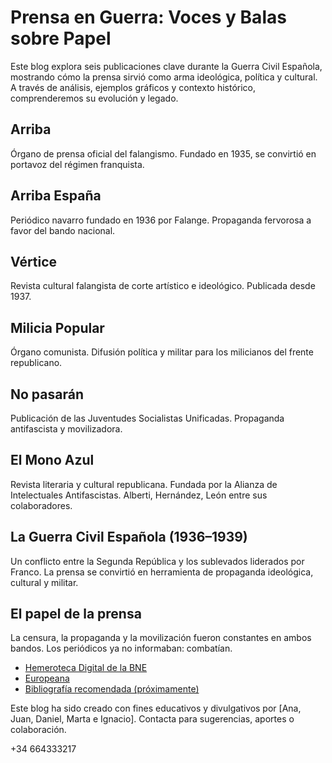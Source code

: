 <h1>Prensa en Guerra: Voces y Balas sobre Papel</h1>
<p>Este blog explora seis publicaciones clave durante la Guerra Civil Española, mostrando cómo la prensa sirvió como arma ideológica, política y cultural. A través de análisis, ejemplos gráficos y contexto histórico, comprenderemos su evolución y legado.</p>
<h2>Arriba</h2>
<p>Órgano de prensa oficial del falangismo. Fundado en 1935, se convirtió en portavoz del régimen franquista.</p>

<h2>Arriba España</h2>
<p>Periódico navarro fundado en 1936 por Falange. Propaganda fervorosa a favor del bando nacional.</p>

<h2>Vértice</h2>
<p>Revista cultural falangista de corte artístico e ideológico. Publicada desde 1937.</p>

<h2>Milicia Popular</h2>
<p>Órgano comunista. Difusión política y militar para los milicianos del frente republicano.</p>

<h2>No pasarán</h2>
<p>Publicación de las Juventudes Socialistas Unificadas. Propaganda antifascista y movilizadora.</p>

<h2>El Mono Azul</h2>
<p>Revista literaria y cultural republicana. Fundada por la Alianza de Intelectuales Antifascistas. Alberti, Hernández, León entre sus colaboradores.</p>
<h2>La Guerra Civil Española (1936–1939)</h2>
<p>Un conflicto entre la Segunda República y los sublevados liderados por Franco. La prensa se convirtió en herramienta de propaganda ideológica, cultural y militar.</p>

<h2>El papel de la prensa</h2>
<p>La censura, la propaganda y la movilización fueron constantes en ambos bandos. Los periódicos ya no informaban: combatían.</p>
<ul>
  <li><a href="https://hemerotecadigital.bne.es" target="_blank">Hemeroteca Digital de la BNE</a></li>
  <li><a href="https://www.europeana.eu" target="_blank">Europeana</a></li>
  <li><a href="#">Bibliografía recomendada (próximamente)</a></li>
</ul>
<p>Este blog ha sido creado con fines educativos y divulgativos por [Ana, Juan, Daniel, Marta e Ignacio]. Contacta para sugerencias, aportes o colaboración.</p> +34 664333217
